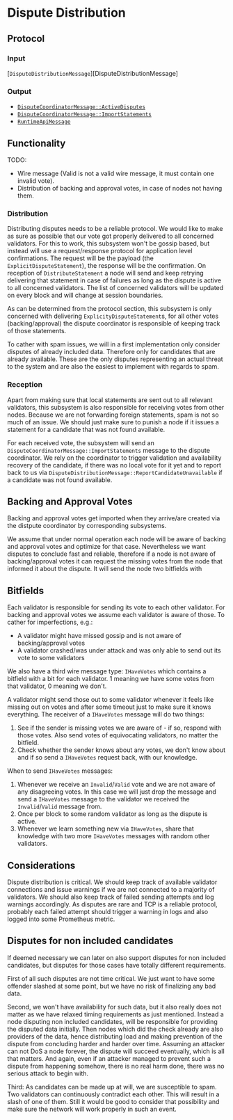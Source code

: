 # Dispute Distribution

## Protocol

### Input

[`DisputeDistributionMessage`][DisputeDistributionMessage]

### Output

- [`DisputeCoordinatorMessage::ActiveDisputes`][DisputeParticipationMessage]
- [`DisputeCoordinatorMessage::ImportStatements`][DisputeParticipationMessage]
- [`RuntimeApiMessage`][RuntimeApiMessage]

## Functionality

TODO:
- Wire message (Valid is not a valid wire message, it must contain one
invalid vote).
- Distribution of backing and approval votes, in case of nodes not having them.


### Distribution

Distributing disputes needs to be a reliable protocol. We would like to make as
sure as possible that our vote got properly delivered to all concerned
validators. For this to work, this subsystem won't be gossip based, but instead
will use a request/response protocol for application level confirmations. The
request will be the payload (the `ExplicitDisputeStatement`), the response will
be the confirmation. On reception of `DistributeStatement` a node will send and
keep retrying delivering that statement in case of failures as long as the
dispute is active to all concerned validators. The list of concerned validators
will be updated on every block and will change at session boundaries.

As can be determined from the protocol section, this subsystem is only concerned
with delivering `ExplicityDisputeStatement`s, for all other votes
(backing/approval) the dispute coordinator is responsible of keeping track of
those statements.

To cather with spam issues, we will in a first implementation only consider
disputes of already included data. Therefore only for candidates that are
already available. These are the only disputes representing an actual threat to
the system and are also the easiest to implement with regards to spam.

### Reception

Apart from making sure that local statements are sent out to all relevant
validators, this subsystem is also responsible for receiving votes from other
nodes. Because we are not forwarding foreign statements, spam is not so much of
an issue. We should just make sure to punish a node if it issues a statement for
a candidate that was not found available.

For each received vote, the subsystem will send an
`DisputeCoordinatorMessage::ImportStatements` message to the dispute
coordinator. We rely on the coordinator to trigger validation and availability
recovery of the candidate, if there was no local vote for it yet and to report
back to us via `DisputeDistributionMessage::ReportCandidateUnavailable` if a
candidate was not found available.

## Backing and Approval Votes

Backing and approval votes get imported when they arrive/are created via the
distpute coordinator by corresponding subsystems.

We assume that under normal operation each node will be aware of backing and
approval votes and optimize for that case. Nevertheless we want disputes to
conclude fast and reliable, therefore if a node is not aware of backing/approval
votes it can request the missing votes from the node that informed it about the
dispute. It will send the node two bitfields with


## Bitfields

Each validator is responsible for sending its vote to each other validator. For
backing and approval votes we assume each validator is aware of those. To cather
for imperfections, e.g.:

- A validator might have missed gossip and is not aware of
backing/approval votes
- A validator crashed/was under attack and was only able to
send out its vote to some validators

We also have a third wire message type: `IHaveVotes` which contains a bitfield
with a bit for each validator. 1 meaning we have some votes from that validator,
0 meaning we don't.

A validator might send those out to some validator whenever it feels like
missing out on votes and after some timeout just to make sure it knows
everything. The receiver of a `IHaveVotes` message will do two things:

1. See if the sender is missing votes we are aware of - if so, respond with
   those votes. Also send votes of equivocating validators, no matter the
   bitfield.
2. Check whether the sender knows about any votes, we don't know about and if so
   send a `IHaveVotes` request back, with our knowledge.

When to send `IHaveVotes` messages:

1. Whenever we receive an `Invalid`/`Valid` vote and we are not aware of any
   disagreeing votes. In this case we will just drop the message and send a
   `IHaveVotes` message to the validator we received the `Invalid`/`Valid`
   message from.
2. Once per block to some random validator as long as the dispute is active.
3. Whenever we learn something new via `IHaveVotes`, share that knowledge with
   two more `IHaveVotes` messages with random other validators.
## Considerations

Dispute distribution is critical. We should keep track of available validator
connections and issue warnings if we are not connected to a majority of
validators. We should also keep track of failed sending attempts and log
warnings accordingly. As disputes are rare and TCP is a reliable protocol,
probably each failed attempt should trigger a warning in logs and also logged
into some Prometheus metric.

## Disputes for non included candidates

If deemed necessary we can later on also support disputes for non included
candidates, but disputes for those cases have totally different requirements.

First of all such disputes are not time critical. We just want to have
some offender slashed at some point, but we have no risk of finalizing any bad
data.

Second, we won't have availability for such data, but it also really does not
matter as we have relaxed timing requirements as just mentioned. Instead a node
disputing non included candidates, will be responsible for providing the
disputed data initially. Then nodes which did the check already are also
providers of the data, hence distributing load and making prevention of the
dispute from concluding harder and harder over time. Assuming an attacker can
not DoS a node forever, the dispute will succeed eventually, which is all that
matters. And again, even if an attacker managed to prevent such a dispute from
happening somehow, there is no real harm done, there was no serious attack to
begin with.

Third: As candidates can be made up at will, we are susceptible to spam. Two
validators can continuously contradict each other. This will result in a slash
of one of them. Still it would be good to consider that possibility and make
sure the network will work properly in such an event.

[DistputeDistributionMessage]: ../../types/overseer-protocol.md#dispute-distribution-message
[RuntimeApiMessage]: ../../types/overseer-protocol.md#runtime-api-message
[DisputeParticipationMessage]: ../../types/overseer-protocol.md#dispute-participation-message
